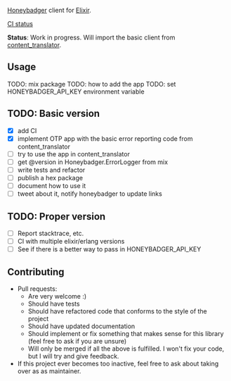 [Honeybadger](https://honeybadger.io) client for [Elixir](http://elixir-lang.org/).

[CI status](https://circleci.com/gh/joakimk/honeybadger)

**Status**: Work in progress. Will import the basic client from [content\_translator](https://github.com/barsoom/content\_translator).

## Usage

TODO: mix package
TODO: how to add the app
TODO: set HONEYBADGER_API_KEY environment variable

## TODO: Basic version

- [x] add CI
- [x] implement OTP app with the basic error reporting code from content\_translator
- [ ] try to use the app in content\_translator
- [ ] get @version in Honeybadger.ErrorLogger from mix
- [ ] write tests and refactor
- [ ] publish a hex package
- [ ] document how to use it
- [ ] tweet about it, notify honeybadger to update links

## TODO: Proper version

- [ ] Report stacktrace, etc.
- [ ] CI with multiple elixir/erlang versions
- [ ] See if there is a better way to pass in HONEYBADGER_API_KEY

## Contributing

* Pull requests:
  - Are very welcome :)
  - Should have tests
  - Should have refactored code that conforms to the style of the project
  - Should have updated documentation
  - Should implement or fix something that makes sense for this library (feel free to ask if you are unsure)
  - Will only be merged if all the above is fulfilled. I won't fix your code, but I will try and give feedback.
* If this project ever becomes too inactive, feel free to ask about taking over as as maintainer.
